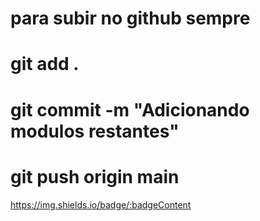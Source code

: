 # para subir no github sempre
# git add .
# git commit -m  "Adicionando modulos restantes"
# git push origin main
https://img.shields.io/badge/:badgeContent
